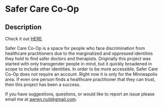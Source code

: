 # Safer Care Co-Op

## Description

Check it out [HERE](https://safer-care-coop.web.app/).

Safer Care Co-Op is a space for people who face discrimination from healthcare practitioners due to the marginalized and oppressed identities they hold to find safer doctors and therapists. Originally this project was started with only transgender people in mind, but it quickly broadened in scope to include other identities. In order to be more accessible, Safer Care Co-Op does not require an account. Right now it is only for the Minneapolis area. If even one person finds a healthcare practitioner that they can trust, then this project has been a success.

If you have suggestions, questions, or would like to report an issue please email me at awren.nuit@gmail.com.
